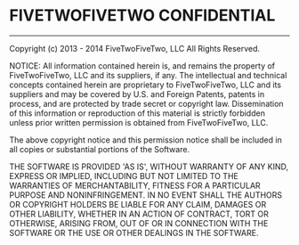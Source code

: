 # FIVETWOFIVETWO CONFIDENTIAL
____________________________________

Copyright (c) 2013 - 2014 FiveTwoFiveTwo, LLC
All Rights Reserved.

NOTICE:  All information contained herein is, and remains
the property of FiveTwoFiveTwo, LLC and its suppliers,
if any.  The intellectual and technical concepts contained
herein are proprietary to FiveTwoFiveTwo, LLC
and its suppliers and may be covered by U.S. and Foreign Patents,
patents in process, and are protected by trade secret or copyright law.
Dissemination of this information or reproduction of this material
is strictly forbidden unless prior written permission is obtained
from FiveTwoFiveTwo, LLC.

The above copyright notice and this permission notice shall be
included in all copies or substantial portions of the Software.

THE SOFTWARE IS PROVIDED 'AS IS', WITHOUT WARRANTY OF ANY KIND,
EXPRESS OR IMPLIED, INCLUDING BUT NOT LIMITED TO THE WARRANTIES OF
MERCHANTABILITY, FITNESS FOR A PARTICULAR PURPOSE AND NONINFRINGEMENT.
IN NO EVENT SHALL THE AUTHORS OR COPYRIGHT HOLDERS BE LIABLE FOR ANY
CLAIM, DAMAGES OR OTHER LIABILITY, WHETHER IN AN ACTION OF CONTRACT,
TORT OR OTHERWISE, ARISING FROM, OUT OF OR IN CONNECTION WITH THE
SOFTWARE OR THE USE OR OTHER DEALINGS IN THE SOFTWARE.
